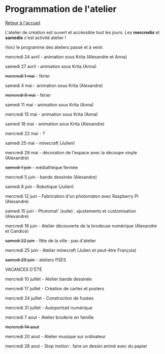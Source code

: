 # Programmation de l'atelier

[Retour à l'accueil](index.md)

L'atelier de création est ouvert et accèssible tout les jours. Les **mercredis** et **samedis** c'est activité atelier !

Voici le programme des ateliers passé et à venir.

mercredi 24 avril - animation sous Krita (Alexandre et Anna)

samedi 27 avril - animation sous Krita (Anna)

~~mercredi 1 mai~~ - férier

samedi 4 mai - animation sous Krita (Alexandre)

~~mercredi 8 mai~~ - férier

samedi 11 mai - animation sous Krita (Anna)

mercredi 15 mai - animation sous Krita (Anna)

samedi 18 mai - animation sous Krita (Alexandre)

mercredi 22 mai - ?

samedi 25 mai - minecraft (Julien)

mercredi 29 mai - décoration de l'espace avec la découpe vinyle (Alexandre)

~~samedi 1 juin~~ - médiathèque fermée

mercredi 5 juin - bande dessinée (Alexandre)

samedi 8 juin - Robotique (Julien)

mercredi 12 juin - Fabrication d'un photomaton avec Raspberry Pi (Alexandre)

samedi 15 juin - Photomat' (suite) : ajustements et customisation (Alexandre)

mercredi 18 juin - Atelier découverte de la brodeuse numérique (Alexandre et Candice)

~~samedi 22 juin~~ - fête de la ville : pas d'atelier

mercredi 25 juin - Atelier minecraft (Julien et peut-être François)

~~samedi 29 juin~~ - ateliers PSES


VACANCES D'ÉTÉ

mercredi 10 juillet - Atelier bande dessinée


mercredi 17 juillet - Création de cartes et posters


mercredi 24 juillet - Construction de fusées


mercredi 31 juillet - Autoportrait numérique


mercredi 7 aout - Atelier broderie en famille


~~mercredi 14 aout~~


mercredi 20 aout - Atelier musique sur ordinateur


mercredi 28 aout - Stop motion : faire un dessin animé avec du papier
